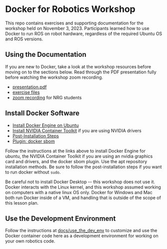 # Docker for Robotics Workshop

This repo contains exercises and supporting documentation for the workshop held on November 3, 2023.  Participants learned how to use Docker to run ROS on robot hardware, regardless of the required Ubuntu OS and ROS versions.

## Using the Documentation

If you are new to Docker, take a look at the workshop resources before moving on to the sections below.  Read through the PDF presentation fully before watching the workshop zoom recording.

- [presentation.pdf](./presentation.pdf)
- [exercise files](./exercises)
- [zoom recording](https://utexas.box.com/s/njvrkosbx347xu8ssogrfec0yhlnb0i2) for NRG students

## Install Docker Software

- [Install Docker Engine on Ubuntu](https://docs.docker.com/engine/install/ubuntu/)
- [Install NVIDIA Container Toolkit](https://docs.nvidia.com/datacenter/cloud-native/container-toolkit/latest/install-guide.html) if you are using NVIDIA drivers
- [Post-Installation Steps](https://docs.docker.com/engine/install/linux-postinstall/)
- [Plugin: docker sbom](https://github.com/docker/sbom-cli-plugin)

Follow the instructions at the links above to install Docker Engine for ubuntu, the NVIDIA Container Toolkit if you are using an nvidia graphics card and drivers, and the docker sbom plugin.  Use the apt repository installation methods.  Be sure to follow the post-installation steps if you want to run docker without `sudo`.

Be careful not to install Docker Desktop -- this workshop does not use it.  Docker interacts with the Linux kernel, and this workshop assumed working on computers with a native linux OS only.  Docker for Windows and Mac both run Docker inside of a VM, and handling that is outside of the scope of this lesson plan.

## Use the Development Environment

Follow the instructions at [docs/use_the_dev_env](./docs/use_the_dev_env.md) to customize and use the Docker container code here as a development environment for working on your own robotics code.
